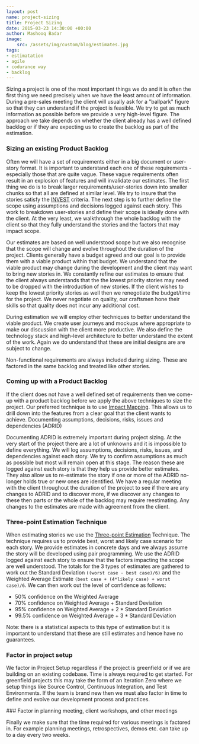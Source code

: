 ```yaml
---
layout: post
name: project-sizing
title: Project Sizing
date: 2015-03-23 14:30:00 +00:00
author: Mashooq Badar
image:
    src: /assets/img/custom/blog/estimates.jpg
tags:
- estimatation 
- agile
- codurance way
- backlog
---
```

Sizing a project is one of the most important things we do and it is often the first thing we need precisely when we have the least amount of information. During a pre-sales meeting the client will usually ask for a "ballpark" figure so that they can understand if the project is feasible. We try to get as much information as possible before we provide a very high-level figure. The approach we take depends on whether the client already has a well defined backlog or if they are expecting us to create the backlog as part of the estimation. 

### Sizing an existing Product Backlog

Often we will have a set of requirements either in a big document or user-story format. It is important to understand each one of these requirements - especially those that are quite vague. These vague requirements often result in an explosion of features and will invalidate our estimates. The first thing we do is to break larger requirements/user-stories down into smaller chunks so that all are defined at similar level. We try to insure that the stories satisfy the [INVEST](http://guide.agilealliance.org/guide/invest.html) criteria. The next step is to further define the scope using assumptions and decisions logged against each story. This work to breakdown user-stories and define their scope is ideally done with the client. At the very least, we walkthrough the whole backlog with the client so that they fully understand the stories and the factors that may impact scope. 

Our estimates are based on well understood scope but we also recognise that the scope will change and evolve throughout the duration of the project. Clients generally have a budget agreed and our goal is to provide them with a viable product within that budget. We understand that the viable product may change during the development and the client may want to bring new stories in. We constantly refine our estimates to ensure that the client always understands that the the lowest priority stories may need to be dropped with the introduction of new stories. If the client wishes to keep the lowest priority stories as well then we renegotiate the budget/time for the project. We never negotiate on quality, our craftsmen hone their skills so that quality does not incur any additional cost.

During estimation we will employ other techniques to better understand the viable product. We create user journeys and mockups where appropriate to make our discussion with the client more productive. We also define the technology stack and high-level architecture to better understand the extent of the work. Again we do understand that these are initial designs are are subject to change.

Non-functional requirements are always included during sizing. These are factored in the same backlog and treated like other stories.

### Coming up with a Product Backlog

If the client does not have a well defined set of requirements then we come-up with a product backlog before we apply the above techniques to size the project. Our preferred technique is to use [Impact Mapping](http://www.impactmapping.org/). This allows us to drill down into the features from a clear goal that the client wants to achieve.
Documenting assumptions, decisions, risks, issues and dependencies (ADRID)

Documenting ADRID is extremely important during project sizing. At the very start of the project there are a lot of unknowns and it is impossible to define everything. We will log assumptions, decisions, risks, issues, and dependencies against each story. We try to confirm assumptions as much as possible but most will remain open at this stage. The reason these are logged against each story is that they help us provide better estimates. They also allow us to re-estimate the story if one or more of the ADRID no-longer holds true or new ones are identified. We have a regular meeting with the client throughout the duration of the project to see if there are any changes to ADRID and to discover more, if we discover any changes to these then parts or the whole of the backlog may require reestimating. Any changes to the estimates are made with agreement from the client.

### Three-point Estimation Technique

When estimating stories we use the [Three-point Estimation](http://en.wikipedia.org/wiki/Three-point_estimation) Technique. The technique requires us to provide best, worst and likely case scenario for each story. We provide estimates in concrete days and we always assume the story will be developed using pair programming. We use the ADRID logged against each story to ensure that the factors impacting the scope are well understood. The totals for the 3 types of estimates are gathered to work out the Standard Deviation ```((worst case - best case)/6)``` and the Weighted Average Estimate ```(best case + (4*likely case) + worst case)/6```. We can then work out the level of confidence as follows:

* 50% confidence on the Weighted Average
* 70% confidence on Weighted Average + Standard Deviation
* 95% confidence on Weighted Average + 2 * Standard Deviation
* 99.5% confidence on Weighted Average + 3 * Standard Deviation

Note: there is a statistical aspects to this type of estimation but it is important to understand that these are still estimates and hence have no guarantees.

### Factor in project setup

We factor in Project Setup regardless if the project is greenfield or if we are building on an existing codebase. Time is always required to get started. For greenfield projects this may take the form of an Iteration Zero where we setup things like Source Control, Continuous Integration, and Test Environments. If the team is brand new then we must also factor in time to define and evolve our development process and practices.

### Factor in planning meeting, client workshops, and other meetings

Finally we make sure that the time required for various meetings is factored in. For example planning meetings, retrospectives, demos etc. can take up to a day every two weeks.

